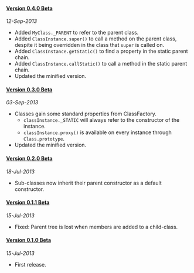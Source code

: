 #### [Version 0.4.0 Beta](https://github.com/Avaq/JSLite/tree/0.4.0-beta)
_12-Sep-2013_

* Added `MyClass._PARENT` to refer to the parent class.
* Added `ClassInstance.super()` to call a method on the parent class, despite it being
  overridden in the class that `super` is called on.
* Added `ClassInstance.getStatic()` to find a property in the static parent chain.
* Added `ClassInstance.callStatic()` to call a method in the static parent chain.
* Updated the minified version.

#### [Version 0.3.0 Beta](https://github.com/Avaq/JSLite/tree/0.3.0-beta)
_03-Sep-2013_

* Classes gain some standard properties from ClassFactory.
  - `classInstance._STATIC` will always refer to the constructor of the instance.
  - `classInstance.proxy()` is available on every instance through `Class.prototype`.
* Updated the minified version.

#### [Version 0.2.0 Beta](https://github.com/Avaq/JSLite/tree/0.2.0-beta)
_18-Jul-2013_

* Sub-classes now inherit their parent constructor as a default constructor.

#### [Version 0.1.1 Beta](https://github.com/Avaq/JSLite/tree/0.1.1-beta)
_15-Jul-2013_

* Fixed: Parent tree is lost when members are added to a child-class.

#### [Version 0.1.0 Beta](https://github.com/Avaq/JSLite/tree/0.1.0-beta)
_15-Jul-2013_

* First release.
